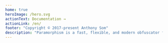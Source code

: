 ```yaml
---
home: true
heroImage: /hero.svg
actionText: Documentation →
actionLink: /en/
footer: "Copyright © 2017-present Anthony Som"
description: "Paramorphism is a fast, flexible, and modern obfuscator for the Java Virtual Machine."
---
```


<!--
Documentation is also available in:
  - [Spanish](/es/)
  - [Russian](/ru/)
-->
